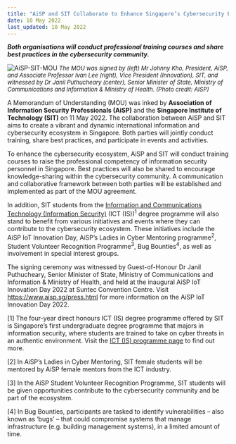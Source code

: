 ```yaml
---
title: "AiSP and SIT Collaborate to Enhance Singapore’s Cybersecurity Ecosystem"
date: 10 May 2022
last_updated: 10 May 2022
---
```


***Both organisations will conduct professional training courses and share best practices in the cybersecurity community.***

![AiSP-SIT-MOU](./aisp-sit-mou.jpg)
*<font size = 2>The MOU was signed by  (left) Mr Johnny Kho, President, AiSP, and Associate Professor Ivan Lee (right), Vice President (Innovation), SIT, and witnessed by Dr Janil Puthucheary (center), Senior Minister of State, Ministry of Communications and Information & Ministry of Health. (Photo credit: AISP)*</font>

A Memorandum of Understanding (MOU) was inked by **Association of Information Security Professionals (AiSP)** and the **Singapore Institute of Technology (SIT)** on 11 May 2022. The collaboration between AiSP and SIT aims to create a vibrant and dynamic international information and cybersecurity ecosystem in Singapore. Both parties will jointly conduct training, share best practices, and participate in events and activities.

To enhance the cybersecurity ecosystem, AiSP and SIT will conduct training courses to raise the professional competency of information security personnel in Singapore. Best practices will also be shared to encourage knowledge-sharing within the cybersecurity community. A communication and collaborative framework between both parties will be established and implemented as part of the MOU agreement.

In addition, SIT students from the [Information and Communications Technology (Information Security)](https://www.singaporetech.edu.sg/undergraduate-programmes/information-and-communications-technology-information-security "ICT(IS)") (ICT (IS))<sup>1</sup> degree programme will also stand to benefit from various initiatives and events where they can contribute to the cybersecurity ecosystem. These initiatives include the AiSP IoT Innovation Day, AiSP’s Ladies in Cyber Mentoring programme<sup>2</sup>, Student Volunteer Recognition Programme<sup>3</sup>, Bug Bounties<sup>4</sup>, as well as involvement in special interest groups.  

The signing ceremony was witnessed by Guest-of-Honour Dr Janil Puthucheary, Senior Minister of State, Ministry of Communications and Information & Ministry of Health, and held at the inaugural AiSP IoT Innovation Day 2022 at Suntec Convention Centre. Visit https://www.aisp.sg/press.html for more information on the AiSP IoT Innovation Day 2022.
 

 

[1] The four-year direct honours ICT (IS) degree programme offered by SIT is Singapore’s first undergraduate degree programme that majors in information security, where students are trained to take on cyber threats in an authentic environment. Visit the [ICT (IS) programme page](https://www.singaporetech.edu.sg/undergraduate-programmes/information-and-communications-technology-information-security "ICT Programme Page") to find out more.

[2] In AiSP’s Ladies in Cyber Mentoring, SIT female students will be mentored by AiSP female mentors from the ICT industry.

[3] In the AiSP Student Volunteer Recognition Programme, SIT students will be given opportunities contribute to the cybersecurity community and be part of the ecosystem.

[4] In Bug Bounties, participants are tasked to identify vulnerabilities – also known as ‘bugs’ – that could compromise systems that manage infrastructure (e.g. building management systems), in a limited amount of time.